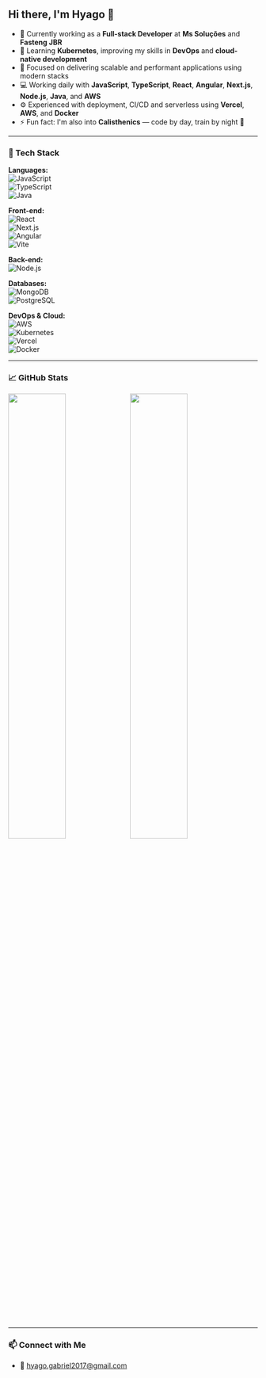 ## Hi there, I'm Hyago 👋

- 🔭 Currently working as a **Full-stack Developer** at **Ms Soluções** and **Fasteng JBR**
- 🌱 Learning **Kubernetes**, improving my skills in **DevOps** and **cloud-native development**
- 🚀 Focused on delivering scalable and performant applications using modern stacks
- 💻 Working daily with **JavaScript**, **TypeScript**, **React**, **Angular**, **Next.js**, **Node.js**, **Java**, and **AWS**
- ⚙️ Experienced with deployment, CI/CD and serverless using **Vercel**, **AWS**, and **Docker**
- ⚡ Fun fact: I'm also into **Calisthenics** — code by day, train by night 💪

---

### 🚀 Tech Stack

**Languages:**  
![JavaScript](https://img.shields.io/badge/JavaScript-F7DF1E?style=flat&logo=javascript&logoColor=000)  
![TypeScript](https://img.shields.io/badge/TypeScript-3178C6?style=flat&logo=typescript&logoColor=fff)  
![Java](https://img.shields.io/badge/Java-007396?style=flat&logo=java&logoColor=fff)

**Front-end:**  
![React](https://img.shields.io/badge/React-61DAFB?style=flat&logo=react&logoColor=000)  
![Next.js](https://img.shields.io/badge/Next.js-000000?style=flat&logo=next.js&logoColor=fff)  
![Angular](https://img.shields.io/badge/Angular-DD0031?style=flat&logo=angular&logoColor=fff)  
![Vite](https://img.shields.io/badge/Vite-646CFF?style=flat&logo=vite&logoColor=fff)

**Back-end:**  
![Node.js](https://img.shields.io/badge/Node.js-339933?style=flat&logo=node.js&logoColor=fff)

**Databases:**  
![MongoDB](https://img.shields.io/badge/MongoDB-47A248?style=flat&logo=mongodb&logoColor=fff)  
![PostgreSQL](https://img.shields.io/badge/PostgreSQL-4169E1?style=flat&logo=postgresql&logoColor=fff)

**DevOps & Cloud:**  
![AWS](https://img.shields.io/badge/AWS-232F3E?style=flat&logo=amazon-aws&logoColor=fff)  
![Kubernetes](https://img.shields.io/badge/Kubernetes-326CE5?style=flat&logo=kubernetes&logoColor=fff)  
![Vercel](https://img.shields.io/badge/Vercel-000000?style=flat&logo=vercel&logoColor=fff)  
![Docker](https://img.shields.io/badge/Docker-2496ED?style=flat&logo=docker&logoColor=fff)

---

### 📈 GitHub Stats

<p align="left">
  <img width="48%" src="https://github-readme-stats.vercel.app/api?username=Hyaguiin&show_icons=true&theme=github_dark" />
  <img width="48%" src="https://github-readme-streak-stats.herokuapp.com/?user=Hyaguiin&theme=github-dark" />
</p>

---

### 📫 Connect with Me

- 📧 hyago.gabriel2017@gmail.com


